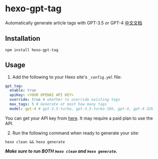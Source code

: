 # hexo-gpt-tag

Automatically generate article tags with GPT-3.5 or GPT-4
[中文文档](/README-CN.md)

## Installation

```
npm install hexo-gpt-tag
```

## Usage

1. Add the following to your Hexo site's `_config.yml` file:

```yaml
gpt_tag:
  enable: true
  apiKey: <YOUR OPENAI API KEY>
  override: true # whether to override existing tags
  max_tags: 5 # Generate at most how many tags
  model: gpt-4 # gpt-3.5-turbo, gpt-3.5-turbo-16k, gpt-4, gpt-4-32k
```

You can get your API key from [here](https://platform.openai.com/account/api-keys). It may require a paid plan to use the API.

2. Run the following command when ready to generate your site:

```
hexo clean && hexo generate
```

***Make sure to run BOTH `hexo clean` and `hexo generate`.***


